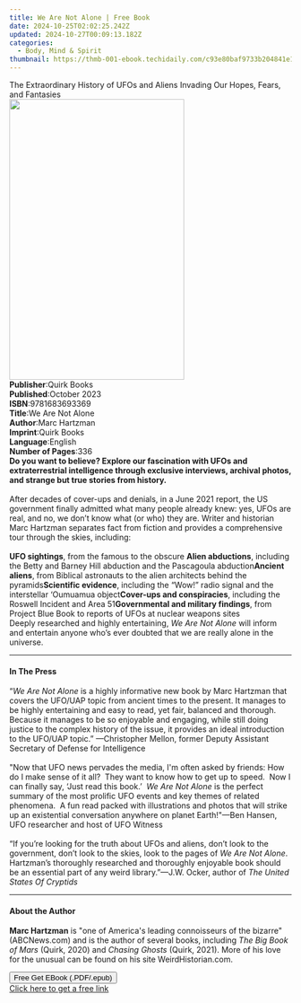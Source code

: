 ```yaml
---
title: We Are Not Alone | Free Book
date: 2024-10-25T02:02:25.242Z
updated: 2024-10-27T00:09:13.182Z
categories:
  - Body, Mind & Spirit
thumbnail: https://thmb-001-ebook.techidaily.com/c93e80baf9733b204841e1fdcd865d9c18086cfb4a5f1497c95f1c51d798a18e.jpg
---
```

<main id="book-container">
  <div class="flex flex-col">
    <div class="book-brief flex-1 py-6 px-4 sm:p-6 md:py-10 md:px-8">
      <!-- brief-->
      <div class="book-brief-main">
        The Extraordinary History of UFOs and Aliens Invading Our Hopes, Fears,
        and Fantasies
      </div>
    </div>
    <div
      class="book-meta-info flex-1 grid gap-4 col-start-1 col-end-3 row-start-1 sm:mb-6 sm:grid-cols-4 lg:gap-6 lg:col-start-2 lg:row-end-6 lg:row-span-6 lg:mb-0"
    >
      <div
        class="book-meta-info-left place-content-center mt-4 p-4 text-sm leading-6 col-start-2 col-span-2 dark:text-slate-400"
      >
        <img
          class="w-full h-500 object-cover rounded-lg sm:h-255 sm:col-span-2 lg:col-span-full"
          src="https://img-001-ebook.techidaily.com/f8c4209a29bf1c2e43b211b9e3e6d09cf624d283307337e1be500f676e24aa42.jpg"
          alt=""
          width="312"
          height="500"
        />
      </div>
      <div
        class="book-meta-info-right mt-2 col-start-1 row-start-2 col-span-3 self-center"
      >
        <!-- meta data  -->
        <div class="flex flex-col px-4 md:px-8">
          <div class="flex-1">
            <strong>Publisher</strong>:<span class="px-2">Quirk Books</span>
          </div>
          <div class="flex-1">
            <strong>Published</strong>:<span class="px-2">October 2023</span>
          </div>
          <div class="flex-1">
            <strong>ISBN</strong>:<span class="px-2">9781683693369</span>
          </div>
          <div class="flex-1">
            <strong>Title</strong>:<span class="px-2">We Are Not Alone</span>
          </div>
          <div class="flex-1">
            <strong>Author</strong>:<span class="px-2">Marc Hartzman</span>
          </div>
          <div class="flex-1">
            <strong>Imprint</strong>:<span class="px-2">Quirk Books</span>
          </div>
          <div class="flex-1">
            <strong>Language</strong>:<span class="px-2">English</span>
          </div>
          <div class="flex-1">
            <strong>Number of Pages</strong>:<span class="px-2">336</span>
          </div>
        </div>
      </div>
    </div>
    <div class="book-description flex-1 py-6 px-4 sm:p-6 md:py-10 md:px-8">
      <div class="book-description-main">
        <div accordion-content="" id="description">
          <b
            >Do you want to believe? Explore our fascination with UFOs and
            extraterrestrial intelligence through exclusive interviews, archival
            photos, and strange but true stories from history. </b
          ><br /><br />After decades of cover-ups and denials, in a June 2021
          report, the US government finally admitted what many people already
          knew: yes, UFOs are real, and no, we don’t know what (or who) they
          are. Writer and historian Marc Hartzman separates fact from fiction
          and provides a comprehensive tour through the skies, including:<br /><br />
          <b>UFO sightings</b>, from the famous to the obscure&nbsp;<b
            >Alien abductions</b
          >, including the Betty and Barney Hill abduction and the Pascagoula
          abduction<b>Ancient aliens</b>, from Biblical astronauts to the alien
          architects behind the pyramids<b>Scientific evidence</b>, including
          the “Wow!” radio signal and the interstellar ‘Oumuamua object<b
            >Cover-ups and conspiracies</b
          >, including the Roswell Incident and Area 51<b
            >Governmental and military findings</b
          >, from Project Blue Book to reports of UFOs at nuclear weapons
          sites<br />Deeply researched and highly entertaining,
          <i>We Are Not Alone</i> will inform and entertain anyone who’s ever
          doubted that we are really alone in the universe.
        </div>
        <div class="accordion-fader"></div>
      </div>
    </div>
    <div class="book-excerpts flex-1 py-6 px-4 sm:p-6 md:py-10 md:px-8">
      <!-- excerpts-->
      <div class="book-excerpts-main">
        <hr />
        <h4 class="placeholder placeholder-heading">
          <span>In The Press</span>
        </h4>
        <p>
          “<i>We Are Not Alone </i>is a highly informative new book by Marc
          Hartzman that covers the UFO/UAP topic from ancient times to the
          present. It manages to be highly entertaining and easy to read, yet
          fair, balanced and thorough. Because it manages to be so enjoyable and
          engaging, while still doing justice to the complex history of the
          issue, it provides an ideal introduction to the UFO/UAP
          topic.”&nbsp;—Christopher Mellon, former Deputy Assistant Secretary of
          Defense for Intelligence&nbsp;<br /><br />"Now that UFO news pervades
          the media, I'm often asked by friends: How do I make sense of it
          all?&nbsp; They want to know how to get up to speed.&nbsp; Now I can
          finally say, ‘Just read this book.’&nbsp; <i>We Are Not Alone </i>is
          the perfect summary of the most prolific UFO events and key themes of
          related phenomena.&nbsp; A fun read packed with illustrations and
          photos that will strike up an existential conversation anywhere on
          planet Earth!"—Ben Hansen, UFO researcher and host of UFO
          Witness&nbsp;<br /><br />“If you’re looking for the truth about UFOs
          and aliens, don’t look to the government, don’t look to the skies,
          look to the pages of <i>We Are Not Alone</i>. Hartzman’s thoroughly
          researched and thoroughly enjoyable book should be an essential part
          of any weird library.”—J.W. Ocker, author of
          <i>The United States Of Cryptids </i>
        </p>
      </div>
    </div>
    <div class="book-about-author flex-1 py-6 px-4 sm:p-6 md:py-10 md:px-8">
      <!-- about author-->
      <div class="book-main-author-main">
        <hr />
        <h4 class="placeholder placeholder-heading">
          <span>About the Author</span>
        </h4>
        <p>
          <b>Marc Hartzman</b> is "one of America's leading connoisseurs of the
          bizarre" (ABCNews.com) and is the author of several books, including
          <i>The Big Book of Mars</i> (Quirk, 2020) and
          <i>Chasing Ghosts</i> (Quirk, 2021).&nbsp;More of his love for the
          unusual can be found on his site WeirdHistorian.com.
        </p>
      </div>
    </div>
    <div class="book-free-get flex-1 py-6 px-4 sm:p-6 md:py-10 md:px-8">
      <button
        id="btn-free-get"
        class="bg-blue-500 hover:bg-blue-700 text-white font-bold py-2 px-4 rounded"
      >
        Free Get EBook (.PDF/.epub)
      </button>
      <div id="countdown-display" class="px-2 text-lg mt-2"></div>
      <a
        id="free-link"
        class="hidden bg-blue-500 hover:bg-blue-700 text-white font-bold py-2 px-4 rounded"
        href="https://www.ebooks.com/en-us/book/210756436/we-are-not-alone/marc-hartzman/"
        target="_blank"
        >Click here to get a free link</a
      >
    </div>
    <script>
      let countdownTime = 0;
      let countdownInterval = null;
      document
        .getElementById('btn-free-get')
        .addEventListener('click', startCountdown);
      function startCountdown() {
        countdownTime = new Date().getTime() + 60000 * 3;
        countdownInterval = setInterval(updateCountdown, 1000);
        document.getElementById('btn-free-get').disabled = true;
        document
          .getElementById('btn-free-get')
          .classList.add('bg-gray-500', 'cursor-not-allowed');
      }
      function updateCountdown() {
        let currentTime = new Date().getTime();
        let timeLeft = countdownTime - currentTime;
        let secondsLeft = Math.floor(timeLeft / 1000);
        document.getElementById('countdown-display').innerHTML =
          `Remaining time: ${secondsLeft} seconds.`;
        if (secondsLeft <= 0) {
          clearInterval(countdownInterval);
          document.getElementById('btn-free-get').classList.add('hidden');
          document.getElementById('free-link').classList.remove('hidden');
          document.getElementById('countdown-display').innerHTML = '';
        }
      }
    </script>
  </div>
</main>

<ins class="adsbygoogle"
      style="display:block"
      data-ad-client="ca-pub-7571918770474297"
      data-ad-slot="8358498916"
      data-ad-format="auto"
      data-full-width-responsive="true"></ins>
    